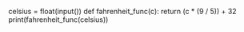celsius = float(input())
def fahrenheit_func(c):
     return (c * (9 / 5)) + 32
print(fahrenheit_func(celsius))
